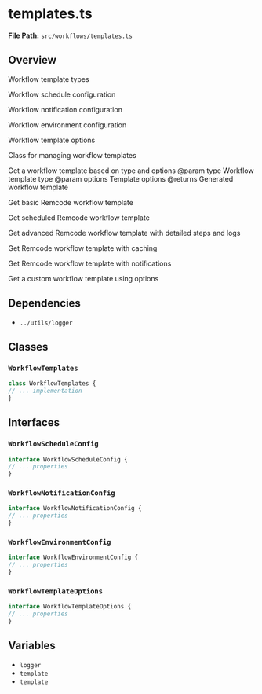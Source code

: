 # templates.ts

**File Path:** `src/workflows/templates.ts`

## Overview

Workflow template types

Workflow schedule configuration

Workflow notification configuration

Workflow environment configuration

Workflow template options

Class for managing workflow templates

Get a workflow template based on type and options
@param type Workflow template type
@param options Template options
@returns Generated workflow template

Get basic Remcode workflow template

Get scheduled Remcode workflow template

Get advanced Remcode workflow template with detailed steps and logs

Get Remcode workflow template with caching

Get Remcode workflow template with notifications

Get a custom workflow template using options

## Dependencies

- `../utils/logger`

## Classes

### `WorkflowTemplates`

```typescript
class WorkflowTemplates {
// ... implementation
}
```

## Interfaces

### `WorkflowScheduleConfig`

```typescript
interface WorkflowScheduleConfig {
// ... properties
}
```

### `WorkflowNotificationConfig`

```typescript
interface WorkflowNotificationConfig {
// ... properties
}
```

### `WorkflowEnvironmentConfig`

```typescript
interface WorkflowEnvironmentConfig {
// ... properties
}
```

### `WorkflowTemplateOptions`

```typescript
interface WorkflowTemplateOptions {
// ... properties
}
```

## Variables

- `logger`
- `template`
- `template`

